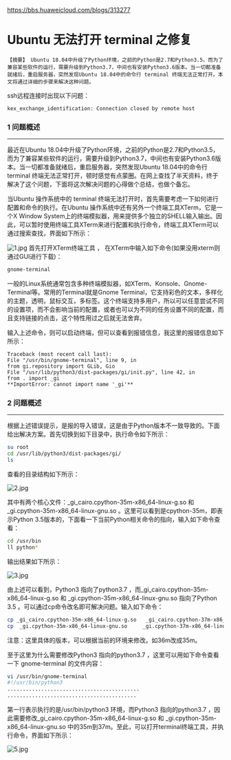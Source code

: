 

https://bbs.huaweicloud.com/blogs/313277



# Ubuntu 无法打开 terminal 之修复

```
【摘要】 Ubuntu 18.04中升级了Python环境，之前的Python是2.7和Python3.5，而为了兼容某些软件的运行，需要升级到Python3.7，中间也有安装Python3.6版本。当一切都准备就绪后，重启服务器，突然发现Ubuntu 18.04中的命令行 terminal 终端无法正常打开。本文将通过详细的步骤来解决这种问题。
```





ssh远程连接时出现以下问题：

```
kex_exchange_identification: Connection closed by remote host
```





### 1 问题概述

------

   最近在Ubuntu 18.04中升级了Python环境，之前的Python是2.7和Python3.5，而为了兼容某些软件的运行，需要升级到Python3.7，中间也有安装Python3.6版本。当一切都准备就绪后，重启服务器，突然发现Ubuntu 18.04中的命令行 terminal 终端无法正常打开，顿时感觉有点蒙圈。在网上查找了半天资料，终于解决了这个问题，下面将这次解决问题的心得做个总结，也做个备忘。

   当Ubuntu 操作系统中的 terminal 终端无法打开时，首先需要考虑一下如何进行配置和命令的执行。在Ubuntu 操作系统中还有另外一个终端工具XTerm，它是一个X Window System上的终端模拟器，用来提供多个独立的SHELL输入输出。因此，可以暂时使用终端工具XTerm来进行配置和执行命令，终端工具XTerm可以通过搜索查找，界面如下所示：

![1.jpg](https://bbs-img.huaweicloud.com/blogs/img/20211125/1637806062986036912.jpg)
  首先打开XTerm终端工具 ， 在XTerm中输入如下命令(如果没用xterm则通过GUI进行下载)：

```bash
gnome-terminal
```

  一般的Linux系统通常包含多种终端模拟器，如XTerm、Konsole、Gnome-Terminal等。常用的Terminal就是Gnome Terminal，它支持彩色的文本，多样化的主题，透明，鼠标交互，多标签。这个终端支持多用户，所以可以任意尝试不同的设置项，而不会影响当前的配置，或者也可以为不同的任务设置不同的配置，而且支持链接的点击，这个特性用过之后就无法舍弃。

  输入上述命令，则可以启动终端，但可以查看到报错信息，我这里的报错信息如下所示：

```
Traceback (most recent call last):
File "/usr/bin/gnome-terminal", line 9, in
from gi.repository import GLib, Gio
File "/usr/lib/python3/dist-packages/gi/init.py", line 42, in
from . import _gi
**ImportError: cannot import name '_gi'**
```



### 2 问题概述

------

   根据上述错误提示，是报的导入错误，这是由于Python版本不一致导致的。下面给出解决方案。首先切换到如下目录中，执行命令如下所示：

```bash
su root
cd /usr/lib/python3/dist-packages/gi/
ls
```

   查看的目录结构如下所示：

![2.jpg](https://bbs-img.huaweicloud.com/blogs/img/20211125/1637806983016082938.jpg)

   其中有两个核心文件：_gi_cairo.cpython-35m-x86_64-linux-g.so 和 _gi.cpython-35m-x86_64-linux-gnu.so 。这里可以看到是cpython-35m，即表示Python 3.5版本的，下面看一下当前Python相关命令的指向，输入如下命令查看：

```bash
cd /usr/bin
ll python*
```

   输出结果如下所示：

![3.jpg](https://bbs-img.huaweicloud.com/blogs/img/20211125/1637807232805006899.jpg)

  由上述可以看到，Python3 指向了python3.7 ，而_gi_cairo.cpython-35m-x86_64-linux-g.so 和 _gi.cpython-35m-x86_64-linux-gnu.so 指向了Python 3.5 。可以通过cp命令改名即可解决问题。输入如下命令：

```bash
cp _gi_cairo.cpython-35m-x86_64-linux-g.so   _gi_cairo.cpython-37m-x86_64-linux-g.so 
cp  _gi.cpython-35m-x86_64-linux-gnu.so     _gi.cpython-37m-x86_64-linux-gnu.so 
```

   注意：这里具体的版本，可以根据当前的环境来修改。如36m改成35m。

  至于这里为什么需要修改Python3 指向的python3.7 ，这里可以用如下命令查看一下 gnome-terminal 的文件内容：

```bash
vi /usr/bin/gnome-terminal
#!/usr/bin/python3
...........................................
..........................................
```

   第一行表示执行的是/usr/bin/python3 环境，而Python3 指向的python3.7 ，因此需要修改_gi_cairo.cpython-35m-x86_64-linux-g.so 和 _gi.cpython-35m-x86_64-linux-gnu.so 中的35m到37m。至此，可以打开terminal终端工具，并执行命令，界面如下所示：

![5.jpg](https://bbs-img.huaweicloud.com/blogs/img/20211125/1637807736752040153.jpg)